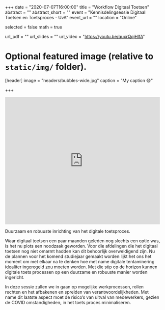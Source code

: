 +++
date = "2020-07-07T16:00:00"
title = "Workflow Digitaal Toetsen"
abstract = ""
abstract_short = ""
event = "Kennisdelingsessie Digitaal Toetsen en Toetsproces - UvA"
event_url = ""
location = "Online"

selected = false
math = true

url_pdf = ""
url_slides = ""
url_video = "https://youtu.be/quxrQqjHlfA"

# Optional featured image (relative to `static/img/` folder).
[header]
image = "headers/bubbles-wide.jpg"
caption = "My caption :smile:"

+++

<iframe width="100%" height="415" src="https://www.youtube.com/embed/quxrQqjHlfA" frameborder="0" allow="accelerometer; autoplay; encrypted-media; gyroscope; picture-in-picture" allowfullscreen></iframe>

Duurzaam en robuuste inrichting van het digitale toetsproces.

Waar digitaal toetsen een paar maanden geleden nog slechts een optie was, is het nu plots een noodzaak geworden. Voor die afdelingen die het digitaal toetsen nog niet omarmt hadden kan dit behoorlijk overweldigend zijn. Nu de plannen voor het komend studiejaar gemaakt worden lijkt het ons het moment om met elkaar na te denken hoe met name digitale tentaminering idealiter ingeregeld zou moeten worden. Met die stip op de horizon kunnen digitale toets processen op een duurzame en robuuste manier worden ingericht.
 
In deze sessie zullen we in gaan op mogelijke werkprocessen, rollen rechten en het afbakenen en spreiden van verantwoordelijkheden. Met name dit laatste aspect moet de risico’s van uitval van medewerkers, gezien de COVID omstandigheden, in het toets proces minimaliseren.
